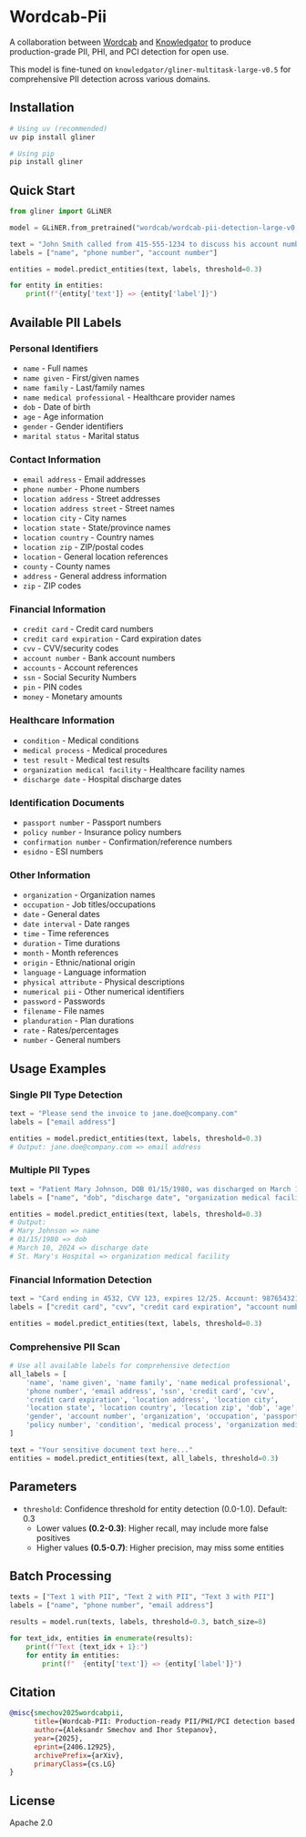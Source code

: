 # Wordcab-Pii

A collaboration between [Wordcab](https://wordcab.com) and [Knowledgator](https://www.knowledgator.com/) to produce production-grade PII, PHI, and PCI detection for open use.

This model is fine-tuned on `knowledgator/gliner-multitask-large-v0.5` for comprehensive PII detection across various domains.

## Installation

```bash
# Using uv (recommended)
uv pip install gliner

# Using pip
pip install gliner
```

## Quick Start

```python
from gliner import GLiNER

model = GLiNER.from_pretrained("wordcab/wordcab-pii-detection-large-v0.3")

text = "John Smith called from 415-555-1234 to discuss his account number 12345678."
labels = ["name", "phone number", "account number"]

entities = model.predict_entities(text, labels, threshold=0.3)

for entity in entities:
    print(f"{entity['text']} => {entity['label']}")
```

## Available PII Labels

### Personal Identifiers
- `name` - Full names
- `name given` - First/given names
- `name family` - Last/family names
- `name medical professional` - Healthcare provider names
- `dob` - Date of birth
- `age` - Age information
- `gender` - Gender identifiers
- `marital status` - Marital status

### Contact Information
- `email address` - Email addresses
- `phone number` - Phone numbers
- `location address` - Street addresses
- `location address street` - Street names
- `location city` - City names
- `location state` - State/province names
- `location country` - Country names
- `location zip` - ZIP/postal codes
- `location` - General location references
- `county` - County names
- `address` - General address information
- `zip` - ZIP codes

### Financial Information
- `credit card` - Credit card numbers
- `credit card expiration` - Card expiration dates
- `cvv` - CVV/security codes
- `account number` - Bank account numbers
- `accounts` - Account references
- `ssn` - Social Security Numbers
- `pin` - PIN codes
- `money` - Monetary amounts

### Healthcare Information
- `condition` - Medical conditions
- `medical process` - Medical procedures
- `test result` - Medical test results
- `organization medical facility` - Healthcare facility names
- `discharge date` - Hospital discharge dates

### Identification Documents
- `passport number` - Passport numbers
- `policy number` - Insurance policy numbers
- `confirmation number` - Confirmation/reference numbers
- `esidno` - ESI numbers

### Other Information
- `organization` - Organization names
- `occupation` - Job titles/occupations
- `date` - General dates
- `date interval` - Date ranges
- `time` - Time references
- `duration` - Time durations
- `month` - Month references
- `origin` - Ethnic/national origin
- `language` - Language information
- `physical attribute` - Physical descriptions
- `numerical pii` - Other numerical identifiers
- `password` - Passwords
- `filename` - File names
- `planduration` - Plan durations
- `rate` - Rates/percentages
- `number` - General numbers

## Usage Examples

### Single PII Type Detection

```python
text = "Please send the invoice to jane.doe@company.com"
labels = ["email address"]

entities = model.predict_entities(text, labels, threshold=0.3)
# Output: jane.doe@company.com => email address
```

### Multiple PII Types

```python
text = "Patient Mary Johnson, DOB 01/15/1980, was discharged on March 10, 2024 from St. Mary's Hospital"
labels = ["name", "dob", "discharge date", "organization medical facility"]

entities = model.predict_entities(text, labels, threshold=0.3)
# Output:
# Mary Johnson => name
# 01/15/1980 => dob
# March 10, 2024 => discharge date
# St. Mary's Hospital => organization medical facility
```

### Financial Information Detection

```python
text = "Card ending in 4532, CVV 123, expires 12/25. Account: 9876543210"
labels = ["credit card", "cvv", "credit card expiration", "account number"]

entities = model.predict_entities(text, labels, threshold=0.3)
```

### Comprehensive PII Scan

```python
# Use all available labels for comprehensive detection
all_labels = [
    'name', 'name given', 'name family', 'name medical professional',
    'phone number', 'email address', 'ssn', 'credit card', 'cvv',
    'credit card expiration', 'location address', 'location city',
    'location state', 'location country', 'location zip', 'dob', 'age',
    'gender', 'account number', 'organization', 'occupation', 'passport number',
    'policy number', 'condition', 'medical process', 'organization medical facility'
]

text = "Your sensitive document text here..."
entities = model.predict_entities(text, all_labels, threshold=0.3)
```

## Parameters

- `threshold`: Confidence threshold for entity detection (0.0-1.0). Default: 0.3
  - Lower values **(0.2-0.3)**: Higher recall, may include more false positives
  - Higher values **(0.5-0.7)**: Higher precision, may miss some entities

## Batch Processing

```python
texts = ["Text 1 with PII", "Text 2 with PII", "Text 3 with PII"]
labels = ["name", "phone number", "email address"]

results = model.run(texts, labels, threshold=0.3, batch_size=8)

for text_idx, entities in enumerate(results):
    print(f"Text {text_idx + 1}:")
    for entity in entities:
        print(f"  {entity['text']} => {entity['label']}")
```

## Citation

```bibtex
@misc{smechov2025wordcabpii,
      title={Wordcab-PII: Production-ready PII/PHI/PCI detection based on GLiNER multi-task},
      author={Aleksandr Smechov and Ihor Stepanov},
      year={2025},
      eprint={2406.12925},
      archivePrefix={arXiv},
      primaryClass={cs.LG}
}
```

## License

Apache 2.0